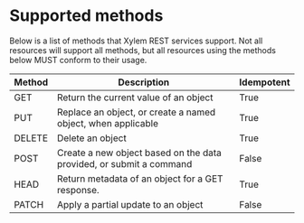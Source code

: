 # Supported methods

Below is a list of methods that Xylem REST services support.
Not all resources will support all methods, but all resources using the methods below MUST conform to their usage.

Method  | Description                                                                                                                | Idempotent
------- | -------------------------------------------------------------------------------------------------------------------------- | -------------
GET     | Return the current value of an object                                                                                      | True
PUT     | Replace an object, or create a named object, when applicable                                                               | True
DELETE  | Delete an object                                                                                                           | True
POST    | Create a new object based on the data provided, or submit a command                                                        | False
HEAD    | Return metadata of an object for a GET response.                                                                           | True
PATCH   | Apply a partial update to an object                                                                                        | False
